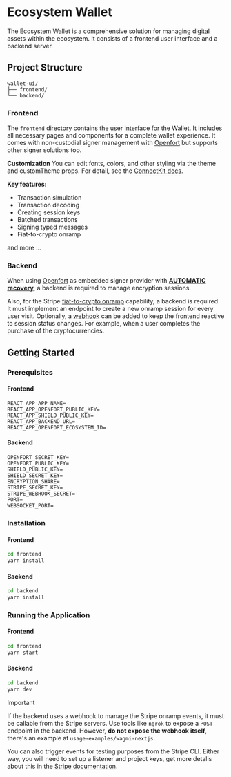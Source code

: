 # Ecosystem Wallet

The Ecosystem Wallet is a comprehensive solution for managing digital assets within the ecosystem. It consists of a frontend user interface and a backend server.

## Project Structure

```
wallet-ui/
├── frontend/
└── backend/
```

### Frontend

The `frontend` directory contains the user interface for the Wallet. It includes all necessary pages and components for a complete wallet experience. It comes with non-custodial signer management with [Openfort](https://www.openfort.io/) but supports other signer solutions too.

**Customization**
You can edit fonts, colors, and other styling via the theme and customTheme props. For detail, see the [ConnectKit docs](https://docs.family.co/connectkit/customization).

**Key features:**
- Transaction simulation
- Transaction decoding
- Creating session keys
- Batched transactions
- Signing typed messages
- Fiat-to-crypto onramp

and more ...

### Backend

When using [Openfort](https://www.openfort.io/) as embedded signer provider with [**AUTOMATIC recovery**](https://www.openfort.io/docs/products/embedded-wallet/javascript/signer/recovery#automatic-recovery), a backend is required to manage encryption sessions.

Also, for the Stripe [fiat-to-crypto onramp](https://docs.stripe.com/crypto/onramp/standalone-onramp-guide#mint-session-redirect-url) capability, a backend is required. It must implement an endpoint to create a new onramp session for every user visit. Optionally, a [webhook](https://docs.stripe.com/webhooks) can be added to keep the frontend reactive to session status changes. For example, when a user completes the purchase of the cryptocurrencies.

## Getting Started

### Prerequisites

#### Frontend
```.env
REACT_APP_APP_NAME=
REACT_APP_OPENFORT_PUBLIC_KEY=
REACT_APP_SHIELD_PUBLIC_KEY=
REACT_APP_BACKEND_URL=
REACT_APP_OPENFORT_ECOSYSTEM_ID=
```

#### Backend
```.env
OPENFORT_SECRET_KEY=
OPENFORT_PUBLIC_KEY=
SHIELD_PUBLIC_KEY=
SHIELD_SECRET_KEY=
ENCRYPTION_SHARE=
STRIPE_SECRET_KEY=
STRIPE_WEBHOOK_SECRET=
PORT=
WEBSOCKET_PORT= 
```

### Installation

#### Frontend
```bash
cd frontend
yarn install
```

#### Backend
```bash
cd backend
yarn install
```

### Running the Application

#### Frontend
```bash
cd frontend
yarn start
```

#### Backend
```bash
cd backend
yarn dev
```

> [!IMPORTANT]  
> If the backend uses a webhook to manage the Stripe onramp events, it must be callable from the Stripe servers. Use tools like `ngrok` to expose a `POST` endpoint in the backend. However, **do not expose the webhook itself**, there's an example at `usage-examples/wagmi-nextjs`.
>
>  You can also trigger events for testing purposes from the Stripe CLI. Either way, you will need to set up a listener and project keys, get more detalis about this in the [Stripe documentation](https://docs.stripe.com/webhooks). 
